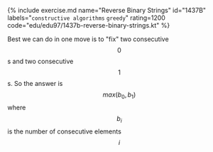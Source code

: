 {% include exercise.md name="Reverse Binary Strings" id="1437B" labels="`constructive algorithms` `greedy`" rating=1200 code="edu/edu97/1437b-reverse-binary-strings.kt" %}

Best we can do in one move is to "fix" two consecutive $$0$$s and two consecutive $$1$$s.  So the answer is $$max(b_0, b_1)$$ where $$b_i$$ is the number of consecutive elements $$i$$
